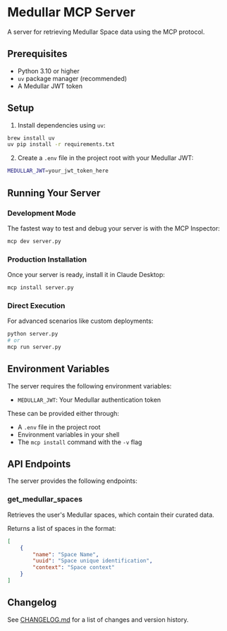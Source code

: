 # Medullar MCP Server

A server for retrieving Medullar Space data using the MCP protocol.

## Prerequisites

- Python 3.10 or higher
- `uv` package manager (recommended)
- A Medullar JWT token

## Setup

1. Install dependencies using `uv`:
```bash
brew install uv
uv pip install -r requirements.txt
```

2. Create a `.env` file in the project root with your Medullar JWT:
```bash
MEDULLAR_JWT=your_jwt_token_here
```

## Running Your Server

### Development Mode

The fastest way to test and debug your server is with the MCP Inspector:

```bash
mcp dev server.py
```

### Production Installation

Once your server is ready, install it in Claude Desktop:

```bash
mcp install server.py
```

### Direct Execution

For advanced scenarios like custom deployments:

```bash
python server.py
# or
mcp run server.py
```

## Environment Variables

The server requires the following environment variables:
- `MEDULLAR_JWT`: Your Medullar authentication token

These can be provided either through:
- A `.env` file in the project root
- Environment variables in your shell
- The `mcp install` command with the `-v` flag

## API Endpoints

The server provides the following endpoints:

### get_medullar_spaces
Retrieves the user's Medullar spaces, which contain their curated data.

Returns a list of spaces in the format:
```json
[
    {
        "name": "Space Name",
        "uuid": "Space unique identification",
        "context": "Space context"
    }
]
```

## Changelog

See [CHANGELOG.md](CHANGELOG.md) for a list of changes and version history.